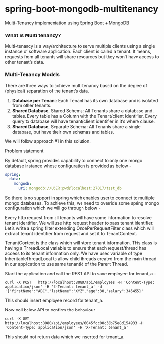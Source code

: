 # spring-boot-mongodb-multitenancy

Multi-Tenancy implementation using Spring Boot + MongoDB

### What is Multi tenancy?

Multi-tenancy is a way/architecture to serve multiple clients using a single instance of software application. Each
client is called a tenant. It means, requests from all tenants will share resources but they won’t have access to other
tenant’s data.

### Multi-Tenancy Models

There are three ways to achieve multi tenancy based on the degree of (physical) separation of the tenant’s data.

1. **Database per Tenant**: Each Tenant has its own database and is isolated from other tenants.
2. **Shared Database**, Shared Schema: All Tenants share a database and. tables. Every table has a Column with the
   Tenant/client Identifier. Every query to database will have tenant/client identifier in it’s where clause.
3. **Shared Database**, Separate Schema: All Tenants share a single database, but have their own schemas and tables.

We will follow approach #1 in this solution.

Problem statement

By default, spring provides capability to connect to only one mongo database instance whose configuration is provided as
below -

```yaml
spring:
  data:
    mongodb:
      uri: mongodb://USER:pwd@localhost:27017/test_db
```

So there is no support in spring which enables user to connect to multiple mongo databases. To achieve this, we need to
override some spring mongo configuration which we will go through below -

Every http request from all tenants will have some information to resolve tenant identifier. We will use http request
header to pass tenant identifier. Let’s write a spring filter extending OncePerRequestFilter class which will extract
tenant identifier from request and set it to TenantContext.

TenantContext is the class which will store tenant information. This class is having a ThreadLocal variable to ensure
that each request/thread has access to its tenant information only. We have used variable of type InheritableThreadLocal
to allow child threads created from the main thread in our application to use same tenantId of the Parent Thread.

Start the application and call the REST API to save employee for tenant_a -

```shell
curl -X POST   http://localhost:8080/api/employees -H 'Content-Type: application/json' -H 'X-Tenant: tenant_a' -d '{"firstName":"ABC","lastName":"XYZ","age":30,"salary":345455}'
```

This should insert employee record for tenant_a.

Now call below API to confirm the behaviour-

```shell
curl -X GET   http://localhost:8080/api/employees/6045fcc00c38b75e8d154933 -H 'Content-Type: application/json' -H 'X-Tenant: tenant_a'
```

This should not return data which we inserted for tenant_a.
